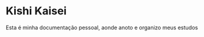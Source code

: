 <h1>Kishi Kaisei</h1>
<p>Esta é minha documentação pessoal, aonde anoto e organizo meus estudos</p>
